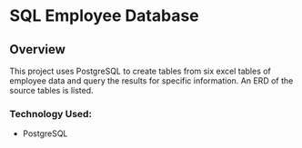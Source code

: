 # SQL Employee Database

## Overview
This project uses PostgreSQL to create tables from six excel tables of employee data and query the results for specific information. An ERD of the source tables is listed.

### Technology Used:
* PostgreSQL
